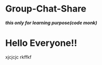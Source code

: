 # Group-Chat-Share
***this only for learning purpose(code monk)***
<h1>Hello  Everyone!!</h1>
xjcjcjc
rkffkf
